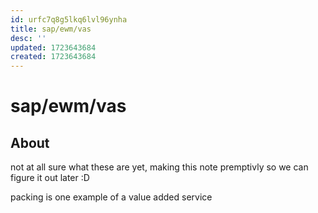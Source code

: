 ```yaml
---
id: urfc7q8g5lkq6lvl96ynha
title: sap/ewm/vas
desc: ''
updated: 1723643684
created: 1723643684
---
```

# sap/ewm/vas

## About

not at all sure what these are yet, making this
note premptivly so we can figure it out later :D

packing is one example of a value added service

